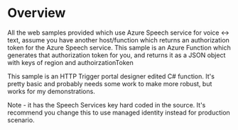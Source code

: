 # Overview

All the web samples provided which use Azure Speech service for voice <-> text, assume you have another host/function which returns an authorization token for the Azure Speech service. This sample is an Azure Function which generates that authorization token for you, and returns it as a JSON object with keys of region and authoirzationToken

This sample is an HTTP Trigger portal designer edited C# function. It's pretty basic and probably needs some work to make more robust, but works for my demonstrations.

Note - it has the Speech Services key hard coded in the source. It's recommend you change this to use managed identity instead for production scenario.
